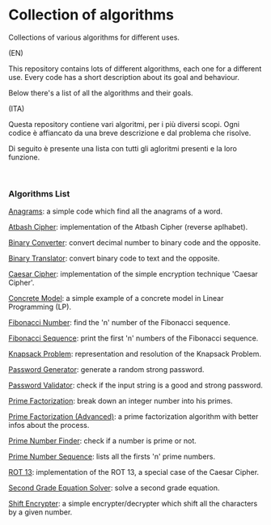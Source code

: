 # Collection of algorithms
Collections of various algorithms for different uses.

(EN)

This repository contains lots of different algorithms, each one for a different use.
Every code has a short description about its goal and behaviour.

Below there's a list of all the algorithms and their goals.

(ITA)

Questa repository contiene vari algoritmi, per i più diversi scopi.
Ogni codice è affiancato da una breve descrizione e dal problema che risolve.

Di seguito è presente una lista con tutti gli agloritmi presenti e la loro funzione.

<br/>

### Algorithms List
[Anagrams](https://github.com/SiMoM0/Miscellaneous/tree/main/Anagrams): a simple code which find all the anagrams of a word.

[Atbash Cipher](https://github.com/SiMoM0/MiscAlgorithms/tree/main/AtbashCipher): implementation of the Atbash Cipher (reverse aplhabet).

[Binary Converter](https://github.com/SiMoM0/Miscellaneous/tree/main/BinaryConverter): convert decimal number to binary code and the opposite.

[Binary Translator](https://github.com/SiMoM0/Miscellaneous/tree/main/BinaryTranslator): convert binary code to text and the opposite.

[Caesar Cipher](https://github.com/SiMoM0/MiscAlgorithms/tree/main/CaesarCipher): implementation of the simple encryption technique 'Caesar Cipher'.

[Concrete Model](https://github.com/SiMoM0/Miscellaneous/tree/main/ConcreteModel): a simple example of a concrete model in Linear Programming (LP).

[Fibonacci Number](https://github.com/SiMoM0/Miscellaneous/tree/main/FibonacciNumber): find the 'n' number of the Fibonacci sequence.

[Fibonacci Sequence](https://github.com/SiMoM0/Miscellaneous/tree/main/FibonacciSequence): print the first 'n' numbers of the Fibonacci sequence.

[Knapsack Problem](https://github.com/SiMoM0/MiscAlgorithms/tree/main/KnapsackProblem): representation and resolution of the Knapsack Problem.

[Password Generator](https://github.com/SiMoM0/Miscellaneous/tree/main/PasswordGenerator): generate a random strong password.

[Password Validator](https://github.com/SiMoM0/Miscellaneous/tree/main/PasswordValidator): check if the input string is a good and strong password.

[Prime Factorization](https://github.com/SiMoM0/Miscellaneous/tree/main/PrimeFactorization): break down an integer number into his primes.

[Prime Factorization (Advanced)](https://github.com/SiMoM0/Miscellaneous/tree/main/PrimeFactorization_Advance): a prime factorization algorithm with better infos about the process.

[Prime Number Finder](https://github.com/SiMoM0/Miscellaneous/tree/main/PrimeNumberFinder): check if a number is prime or not.

[Prime Number Sequence](https://github.com/SiMoM0/Miscellaneous/tree/main/PrimeNumberSequence): lists all the firsts 'n' prime numbers.

[ROT 13](https://github.com/SiMoM0/MiscAlgorithms/tree/main/ROT13): implementation of the ROT 13, a special case of the Caesar Cipher.

[Second Grade Equation Solver](https://github.com/SiMoM0/Miscellaneous/tree/main/SecondGradeEquation): solve a second grade equation.

[Shift Encrypter](https://github.com/SiMoM0/Miscellaneous/tree/main/ShiftEncrypter): a simple encrypter/decrypter which shift all the characters by a given number.
